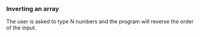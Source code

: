 ﻿### Inverting an array

The user is asked to type N numbers and the program will reverse the order of the input.
